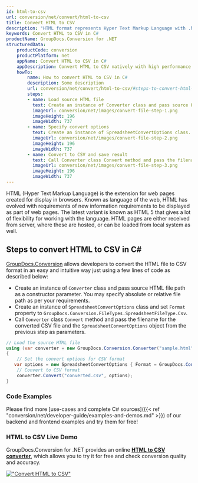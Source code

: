 ```yaml
---
id: html-to-csv
url: conversion/net/convert/html-to-csv
title: Convert HTML to CSV
description: "HTML format represents Hyper Text Markup Language with .html extension. Learn how to convert HTML to CSV file programmatically in C# language using GroupDocs.Conversion for .NET library."
keywords: Convert HTML to CSV in C#
productName: GroupDocs.Conversion for .NET
structuredData:
    productCode: conversion
    productPlatform: net
    appName: Convert HTML to CSV in C#
    appDescription: Convert HTML to CSV natively with high performance using C# language and server side GroupDocs.Conversion for .NET APIs, without the use of any software like Microsoft or Open Office.
    howTo:
        name: How to convert HTML to CSV in C# 
        description: Some description
        url: conversion/net/convert/html-to-csv/#steps-to-convert-html-to-csv-in-c
        steps:
        - name: Load source HTML file 
          text: Create an instance of Converter class and pass source HTML file path as a constructor parameter. You may specify absolute or relative file path as per your requirements. 
          imageUrl: conversion/net/images/convert-file-step-1.png
          imageHeight: 196
          imageWidth: 737
        - name: Specify convert options 
          text: Create an instance of SpreadsheetConvertOptions class.
          imageUrl: conversion/net/images/convert-file-step-2.png
          imageHeight: 196
          imageWidth: 737
        - name: Convert to CSV and save result 
          text: Call Converter class Convert method and pass the filename for the converted HTML file and the SpreadsheetConvertOptions object from the previous step as parameters.
          imageUrl: conversion/net/images/convert-file-step-3.png
          imageHeight: 196
          imageWidth: 737
---
```


HTML (Hyper Text Markup Language) is the extension for web pages created for display in browsers. Known as language of the web, HTML has evolved with requirements of new information requirements to be displayed as part of web pages. The latest variant is known as HTML 5 that gives a lot of flexibility for working with the language. HTML pages are either received from server, where these are hosted, or can be loaded from local system as well.

## Steps to convert HTML to CSV in C#

[GroupDocs.Conversion](https://products.groupdocs.com/conversion/net) allows developers to convert the HTML file to CSV format in an easy and intuitive way just using a few lines of code as described below:

* Create an instance of `Converter` class and pass source HTML file path as a constructor parameter. You may specify absolute or relative file path as per your requirements. 
* Create an instance of `SpreadsheetConvertOptions` class and set `Format` property to `GroupDocs.Conversion.FileTypes.SpreadsheetFileType.Csv`.
* Call `Converter` class `Convert` method and pass the filename for the converted CSV file and the `SpreadsheetConvertOptions` object from the previous step as parameters.

```csharp
// Load the source HTML file
using (var converter = new GroupDocs.Conversion.Converter("sample.html"))
{
    // Set the convert options for CSV format
   var options = new SpreadsheetConvertOptions { Format = GroupDocs.Conversion.FileTypes.SpreadsheetFileType.Csv };
    // Convert to CSV format
    converter.Convert("converted.csv", options);
}
```

### Code Examples

Please find more [use-cases and complete C# sources]({{< ref "conversion/net/developer-guide/examples-and-demos.md" >}}) of our backend and frontend examples and try them for free!

### HTML to CSV Live Demo

GroupDocs.Conversion for .NET provides an online [**HTML to CSV converter**](https://products.groupdocs.app/conversion/html-to-csv), which allows you to try it for free and check conversion quality and accuracy.

[!["Convert HTML to CSV"](conversion/net/images/convert-to-csv/convert-html-to-csv.png)](https://products.groupdocs.app/conversion/html-to-csv)